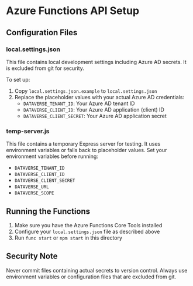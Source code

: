 # Azure Functions API Setup

## Configuration Files

### local.settings.json
This file contains local development settings including Azure AD secrets. It is excluded from git for security.

To set up:
1. Copy `local.settings.json.example` to `local.settings.json`
2. Replace the placeholder values with your actual Azure AD credentials:
   - `DATAVERSE_TENANT_ID`: Your Azure AD tenant ID
   - `DATAVERSE_CLIENT_ID`: Your Azure AD application (client) ID
   - `DATAVERSE_CLIENT_SECRET`: Your Azure AD application secret

### temp-server.js
This file contains a temporary Express server for testing. It uses environment variables or falls back to placeholder values. Set your environment variables before running:
- `DATAVERSE_TENANT_ID`
- `DATAVERSE_CLIENT_ID` 
- `DATAVERSE_CLIENT_SECRET`
- `DATAVERSE_URL`
- `DATAVERSE_SCOPE`

## Running the Functions

1. Make sure you have the Azure Functions Core Tools installed
2. Configure your `local.settings.json` file as described above
3. Run `func start` or `npm start` in this directory

## Security Note

Never commit files containing actual secrets to version control. Always use environment variables or configuration files that are excluded from git.
